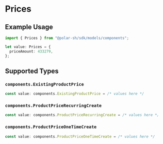 # Prices

## Example Usage

```typescript
import { Prices } from "@polar-sh/sdk/models/components";

let value: Prices = {
  priceAmount: 433279,
};
```

## Supported Types

### `components.ExistingProductPrice`

```typescript
const value: components.ExistingProductPrice = /* values here */
```

### `components.ProductPriceRecurringCreate`

```typescript
const value: components.ProductPriceRecurringCreate = /* values here */
```

### `components.ProductPriceOneTimeCreate`

```typescript
const value: components.ProductPriceOneTimeCreate = /* values here */
```

